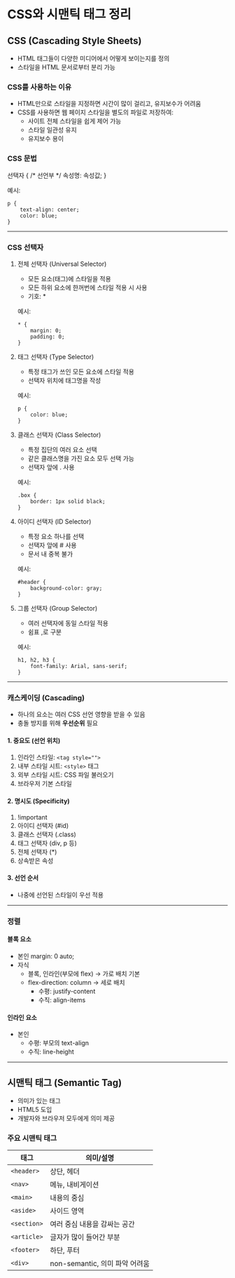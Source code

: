# CSS와 시맨틱 태그 정리

## CSS (Cascading Style Sheets)
- HTML 태그들이 다양한 미디어에서 어떻게 보이는지를 정의
- 스타일을 HTML 문서로부터 분리 가능

### CSS를 사용하는 이유
- HTML만으로 스타일을 지정하면 시간이 많이 걸리고, 유지보수가 어려움
- CSS를 사용하면 웹 페이지 스타일을 별도의 파일로 저장하여:
  - 사이트 전체 스타일을 쉽게 제어 가능
  - 스타일 일관성 유지
  - 유지보수 용이

### CSS 문법
선택자 {
    /* 선언부 */
    속성명: 속성값;
}

예시:
```
p {
    text-align: center;
    color: blue;
}
```
---

### CSS 선택자

1. 전체 선택자 (Universal Selector)
   - 모든 요소(태그)에 스타일을 적용
   - 모든 하위 요소에 한꺼번에 스타일 적용 시 사용
   - 기호: *

   예시:
   ```
   * {
       margin: 0;
       padding: 0;
   }
   ```

2. 태그 선택자 (Type Selector)
   - 특정 태그가 쓰인 모든 요소에 스타일 적용
   - 선택자 위치에 태그명을 작성

   예시:
   ```
   p {
       color: blue;
   }
   ```

3. 클래스 선택자 (Class Selector)
   - 특정 집단의 여러 요소 선택
   - 같은 클래스명을 가진 요소 모두 선택 가능
   - 선택자 앞에 . 사용

   예시:
   ```
   .box {
       border: 1px solid black;
   }
   ```

4. 아이디 선택자 (ID Selector)
   - 특정 요소 하나를 선택
   - 선택자 앞에 # 사용
   - 문서 내 중복 불가

   예시:
   ```
   #header {
       background-color: gray;
   }
   ```

5. 그룹 선택자 (Group Selector)
   - 여러 선택자에 동일 스타일 적용
   - 쉼표 ,로 구분

   예시:
   ```
   h1, h2, h3 {
       font-family: Arial, sans-serif;
   }
   ```

---

### 캐스케이딩 (Cascading)
- 하나의 요소는 여러 CSS 선언 영향을 받을 수 있음
- 충돌 방지를 위해 **우선순위** 필요

#### 1. 중요도 (선언 위치)
1. 인라인 스타일: ```<tag style="">```
2. 내부 스타일 시트: ```<style>``` 태그
3. 외부 스타일 시트: CSS 파일 불러오기
4. 브라우저 기본 스타일

#### 2. 명시도 (Specificity)
1. !important
2. 아이디 선택자 (#id)
3. 클래스 선택자 (.class)
4. 태그 선택자 (div, p 등)
5. 전체 선택자 (*)
6. 상속받은 속성

#### 3. 선언 순서
- 나중에 선언된 스타일이 우선 적용

---

### 정렬

#### 블록 요소
- 본인
  margin: 0 auto;
- 자식
  - 블록, 인라인(부모에 flex) → 가로 배치 기본
  - flex-direction: column → 세로 배치
    - 수평: justify-content
    - 수직: align-items

#### 인라인 요소
- 본인
  - 수평: 부모의 text-align
  - 수직: line-height

---

## 시맨틱 태그 (Semantic Tag)
- 의미가 있는 태그
- HTML5 도입
- 개발자와 브라우저 모두에게 의미 제공

### 주요 시맨틱 태그
태그      | 의미/설명
--------- | ----------------------------------
```<header>```  | 상단, 헤더
```<nav> ```    | 메뉴, 내비게이션
```<main>```    | 내용의 중심
```<aside>```   | 사이드 영역
```<section>``` | 여러 중심 내용을 감싸는 공간
```<article>``` | 글자가 많이 들어간 부분
```<footer>```  | 하단, 푸터
```<div>```     | non-semantic, 의미 파악 어려움
